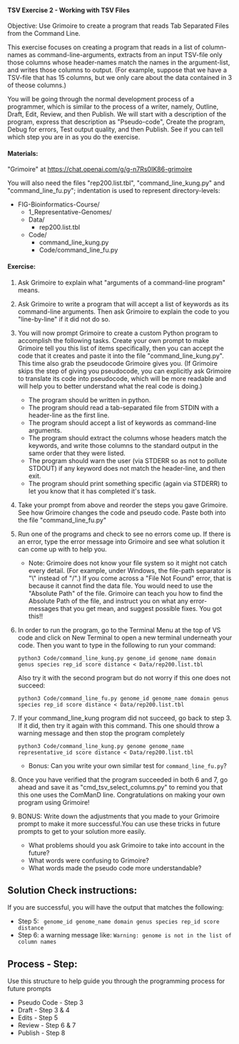 #### TSV Exercise 2 - Working with TSV Files

 Objective: Use Grimoire to create a program that reads Tab Separated Files from the Command Line.

 This exercise focuses on creating a program that reads in a list of column-names as command-line-arguments, extracts from an input TSV-file only those columns whose header-names match the names in the argument-list, and writes those columns to output. (For example, suppose that we have a TSV-file that has 15 columns, but we only care about the data contained in 3 of theose columns.)

 You will be going through the normal development process of a programmer, which is similar to the process of a writer, namely, Outline, Draft, Edit, Review, and then Publish. We will start with a description of the program, express that description as "Pseudo-code", Create the program, Debug for errors, Test output quality, and then Publish. See if you can tell which step you are in as you do the exercise.

#### Materials: 

"Grimoire" at <https://chat.openai.com/g/g-n7Rs0IK86-grimoire>

You will also need the files "rep200.list.tbl",
"command_line_kung.py" and "command_line_fu.py";
indentation is used to represent directory-levels: 

* FIG-Bioinformatics-Course/
    * 1_Representative-Genomes/
    * Data/
        * rep200.list.tbl
    * Code/
        * command_line_kung.py
        * Code/command_line_fu.py

#### Exercise: 

1. Ask Grimoire to explain what "arguments of a command-line program" means.

2. Ask Grimoire to write a program that will accept a list of keywords as its command-line arguments. Then ask Grimoire to explain the code to you "line-by-line" if it did not do so.

3. You will now prompt Grimoire to create a custom Python program to accomplish the following tasks. Create your own prompt to make Grimoire tell you this list of items specifically, then you can accept the code that it creates and paste it into the file "command_line_kung.py". This time also grab the pseudocode Grimoire gives you. (If Grimoire skips the step of giving you pseudocode, you can explicitly ask Grimoire to translate its code into pseudocode, which will be more readable and will help you to better understand what the real code is doing.)

    * The program should be written in python.
    * The program should read a tab-separated file from STDIN with a header-line as the first line.
    * The program should accept a list of keywords as command-line arguments.
    * The program should extract the columns whose headers match the keywords, and write those columns to the standard output in the same order that they were listed.
    * The program should warn the user (via STDERR so as not to pollute STDOUT) if any keyword does not match the header-line, and then exit.
    * The program should print something specific (again via STDERR) to let you know that it has completed it's task.

4. Take your prompt from above and reorder the steps you gave Grimoire. See how Grimoire changes the code and pseudo code. Paste both into the file "command_line_fu.py"

5. Run one of the programs and check to see no errors come up. If there is an error, type the error message into Grimoire and see what solution it can come up with to help you.
    * Note: Grimoire does not know your file system so it might not catch every detail. (For example, under Windows, the file-path separator is "\\" instead of "/".) If you come across a "File Not Found" error, that is because it cannot find the data file. You would need to use the "Absolute Path" of the file. Grimoire can teach you how to find the Absolute Path of the file, and instruct you on what any error-messages that you get mean, and suggest possible fixes. You got this!!

6. In order to run the program, go to the Terminal Menu at the top of VS code and click on New Terminal to open a new terminal underneath your code. Then you want to type in the following to run your command:

    ``` python3 Code/command_line_kung.py genome_id genome_name domain genus species rep_id score distance < Data/rep200.list.tbl ```

    Also try it with the second program but do not worry if this one does not succeed:
    
    ``` python3 Code/command_line_fu.py genome_id genome_name domain genus species rep_id score distance < Data/rep200.list.tbl ```

7. If your command_line_kung program did not succeed, go back to step 3. If it did, then try it again with this command. This one should throw a warning message and then stop the program completely
    
    ```python3 Code/command_line_kung.py genome genome_name representative_id score distance < Data/rep200.list.tbl ```
    
    * Bonus: Can you write your own similar test for `command_line_fu.py`? 

8. Once you have verified that the program succeeded in both 6 and 7, go ahead and save it as "cmd_tsv_select_columns.py" to remind you that this one uses the ComManD line. Congratulations on making your own program using Grimoire!

9. BONUS: Write down the adjustments that you made to your Grimoire prompt to make it more successful.You can use these tricks in future prompts to get to your solution more easily.
    * What problems should you ask Grimoire to take into account in the future? 
    * What words were confusing to Grimoire? 
    * What words made the pseudo code more understandable?

## Solution Check instructions:
If you are successful, you will have the output that matches the following:
* Step 5: ``` genome_id genome_name domain genus species rep_id score distance```
* Step 6: a warning message like: ```Warning: genome is not in the list of column names```

## Process - Step: 
Use this structure to help guide you through the programming process for future prompts
* Pseudo Code - Step 3
* Draft - Step 3 & 4
* Edits - Step 5
* Review - Step 6 & 7
* Publish - Step 8